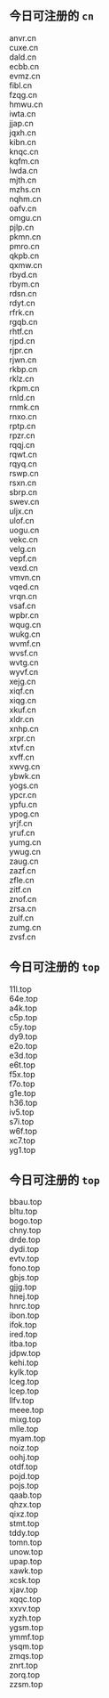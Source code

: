 
## 今日可注册的 `cn`
>
anvr.cn   
cuxe.cn   
dald.cn   
ecbb.cn   
evmz.cn   
fibl.cn   
fzqg.cn   
hmwu.cn   
iwta.cn   
jjap.cn   
jqxh.cn   
kibn.cn   
knqc.cn   
kqfm.cn   
lwda.cn   
mjth.cn   
mzhs.cn   
nqhm.cn   
oafv.cn   
omgu.cn   
pjlp.cn   
pkmn.cn   
pmro.cn   
qkpb.cn   
qxmw.cn   
rbyd.cn   
rbym.cn   
rdsn.cn   
rdyt.cn   
rfrk.cn   
rgqb.cn   
rhtf.cn   
rjpd.cn   
rjpr.cn   
rjwn.cn   
rkbp.cn   
rklz.cn   
rkpm.cn   
rnld.cn   
rnmk.cn   
rnxo.cn   
rptp.cn   
rpzr.cn   
rqqj.cn   
rqwt.cn   
rqyq.cn   
rswp.cn   
rsxn.cn   
sbrp.cn   
swev.cn   
uljx.cn   
ulof.cn   
uogu.cn   
vekc.cn   
velg.cn   
vepf.cn   
vexd.cn   
vmvn.cn   
vqed.cn   
vrqn.cn   
vsaf.cn   
wpbr.cn   
wqug.cn   
wukg.cn   
wvmf.cn   
wvsf.cn   
wvtg.cn   
wyvf.cn   
xejg.cn   
xiqf.cn   
xiqg.cn   
xkuf.cn   
xldr.cn   
xnhp.cn   
xrpr.cn   
xtvf.cn   
xvff.cn   
xwvg.cn   
ybwk.cn   
yogs.cn   
ypcr.cn   
ypfu.cn   
ypog.cn   
yrjf.cn   
yruf.cn   
yumg.cn   
ywug.cn   
zaug.cn   
zazf.cn   
zfle.cn   
zitf.cn   
znof.cn   
zrsa.cn   
zulf.cn   
zumg.cn   
zvsf.cn   


## 今日可注册的 `top`
>
11l.top   
64e.top   
a4k.top   
c5p.top   
c5y.top   
dy9.top   
e2o.top   
e3d.top   
e6t.top   
f5x.top   
f7o.top   
g1e.top   
h36.top   
iv5.top   
s7i.top   
w6f.top   
xc7.top   
yg1.top   


## 今日可注册的 `top`
>
bbau.top   
bltu.top   
bogo.top   
chny.top   
drde.top   
dydi.top   
evtv.top   
fono.top   
gbjs.top   
gjjg.top   
hnej.top   
hnrc.top   
ibon.top   
ifok.top   
ired.top   
itba.top   
jdpw.top   
kehi.top   
kylk.top   
lceg.top   
lcep.top   
llfv.top   
meee.top   
mixg.top   
mlle.top   
myam.top   
noiz.top   
oohj.top   
otdf.top   
pojd.top   
pojs.top   
qaab.top   
qhzx.top   
qixz.top   
stmt.top   
tddy.top   
tomn.top   
unow.top   
upap.top   
xawk.top   
xcsk.top   
xjav.top   
xqqc.top   
xxvv.top   
xyzh.top   
ygsm.top   
ymmf.top   
ysqm.top   
zmqs.top   
znrt.top   
zorq.top   
zzsm.top   

